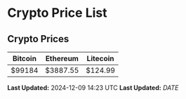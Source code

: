 # Crypto Price List

## Crypto Prices
| Bitcoin | Ethereum | Litecoin |
| ------- | -------- | -------- |
| $99184 | $3887.55 | $124.99 |
**Last Updated:** 2024-12-09 14:23 UTC
**Last Updated:** $DATE$
